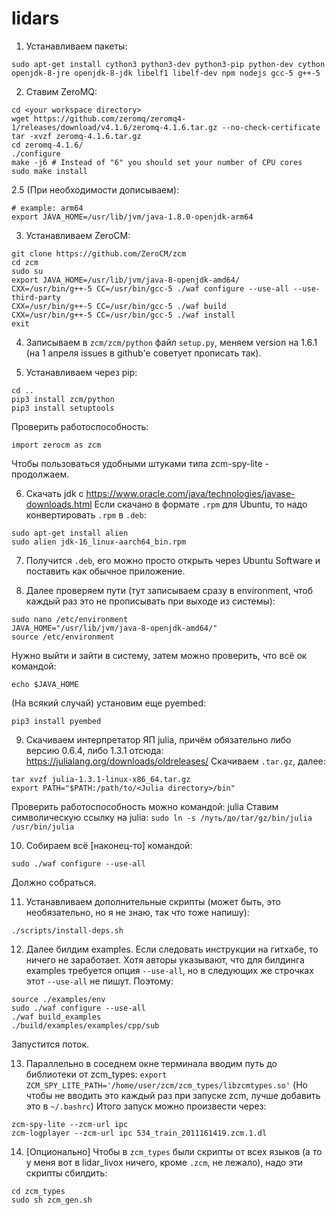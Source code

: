 # lidars


1. Устанавливаем пакеты:
```
sudo apt-get install cython3 python3-dev python3-pip python-dev cython openjdk-8-jre openjdk-8-jdk libelf1 libelf-dev npm nodejs gcc-5 g++-5
```

2. Ставим ZeroMQ:
```
cd <your workspace directory>
wget https://github.com/zeromq/zeromq4-1/releases/download/v4.1.6/zeromq-4.1.6.tar.gz --no-check-certificate
tar -xvzf zeromq-4.1.6.tar.gz
cd zeromq-4.1.6/
./configure
make -j6 # Instead of "6" you should set your number of CPU cores 
sudo make install
```

2.5 (При необходимости дописываем):
```
# example: arm64
export JAVA_HOME=/usr/lib/jvm/java-1.8.0-openjdk-arm64
```

3. Устанавливаем ZeroCM:
```
git clone https://github.com/ZeroCM/zcm
cd zcm
sudo su
export JAVA_HOME=/usr/lib/jvm/java-8-openjdk-amd64/
CXX=/usr/bin/g++-5 CC=/usr/bin/gcc-5 ./waf configure --use-all --use-third-party
CXX=/usr/bin/g++-5 CC=/usr/bin/gcc-5 ./waf build
CXX=/usr/bin/g++-5 CC=/usr/bin/gcc-5 ./waf install
exit
```

4. Записываем в `zcm/zcm/python` файл `setup.py`, меняем version на 1.6.1 (на 1 апреля issues в github'е советует прописать так).

5. Устанавливаем через pip:
```
cd ..
pip3 install zcm/python
pip3 install setuptools
```

Проверить работоспособность:
```
import zerocm as zcm
```

Чтобы пользоваться удобными штуками типа zcm-spy-lite - продолжаем.

6. Скачать jdk с https://www.oracle.com/java/technologies/javase-downloads.html
Если скачано в формате `.rpm` для Ubuntu, то надо конвертировать `.rpm` в `.deb`:
```
sudo apt-get install alien
sudo alien jdk-16_linux-aarch64_bin.rpm
```
7. Получится `.deb`, его можно просто открыть через Ubuntu Software и поставить как обычное приложение.   
 
8. Далее проверяем пути (тут записываем сразу в environment, чтоб каждый раз это не прописывать при выходе из системы):
```
sudo nano /etc/environment
JAVA_HOME="/usr/lib/jvm/java-8-openjdk-amd64/"
source /etc/environment
```
Нужно выйти и зайти в систему, затем можно проверить, что всё ок командой:
```
echo $JAVA_HOME
```
(На всякий случай) установим еще pyembed:
```
pip3 install pyembed
```

9. Скачиваем интерпретатор ЯП julia, причём обязательно либо версию 0.6.4, либо 1.3.1 отсюда:
https://julialang.org/downloads/oldreleases/
Скачиваем `.tar.gz`, далее:
```
tar xvzf julia-1.3.1-linux-x86_64.tar.gz
export PATH="$PATH:/path/to/<Julia directory>/bin"
```
Проверить работоспособность можно командой: julia
Ставим символическую ссылку на julia: `sudo ln -s /путь/до/tar/gz/bin/julia /usr/bin/julia`

10. Собираем всё [наконец-то] командой:    
```
sudo ./waf configure --use-all
```
Должно собраться.

11. Устанавливаем дополнительные скрипты (может быть, это необязательно, но я не знаю, так что тоже напишу):
```
./scripts/install-deps.sh
```

12. Далее билдим examples. Если следовать инструкции на гитхабе, то ничего не заработает. Хотя авторы указывают, что для билдинга examples требуется опция `--use-all`, но в следующих же строчках этот `--use-all` не пишут. Поэтому:
```
source ./examples/env
sudo ./waf configure --use-all
./waf build_examples
./build/examples/examples/cpp/sub
```
Запустится поток.

13. Параллельно в соседнем окне терминала вводим путь до библиотеки от zcm_types:
`export ZCM_SPY_LITE_PATH='/home/user/zcm/zcm_types/libzcmtypes.so'`
(Но чтобы не вводить это каждый раз при запуске zcm, лучше добавить это в `~/.bashrc`)
Итого запуск можно произвести через:
```
zcm-spy-lite --zcm-url ipc
zcm-logplayer --zcm-url ipc 534_train_2011161419.zcm.1.dl
```

14. [Опционально]
Чтобы в `zcm_types` были скрипты от всех языков (а то у меня вот в lidar_livox ничего, кроме `.zcm`, не лежало), надо эти скрипты сбилдить:
```
cd zcm_types
sudo sh zcm_gen.sh
```
